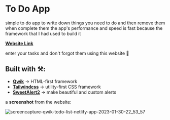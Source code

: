 # To Do App
simple to do app to write down things you need to do and then remove them when complete them
the app's performance and speed is fast because the framework that I had used to build it

[**Website Link**](https://qwik-todo-list.netlify.app/)

enter your tasks and don't forgot them using this website 🌟

## Built with ⚒️:
- [**Qwik**](http://qwik.builder.io/) -> HTML-first framework
- [**Tailwindcss**](https://tailwindcss.com/) -> utility-first CSS framework
- [**SweetAlert2**](https://sweetalert2.github.io/) -> make beautiful and custom alerts

a **screenshot** from the website:

![screencapture-qwik-todo-list-netlify-app-2023-01-30-22_53_57](https://user-images.githubusercontent.com/93449860/215592647-3801b1b0-d454-4ea4-ae7a-dd346615b398.png)
